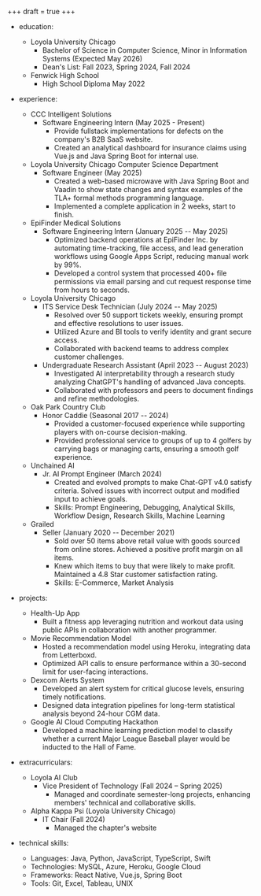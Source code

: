 +++ 
draft = true 
+++

- education:
  - Loyola University Chicago
    - Bachelor of Science in Computer Science, Minor in Information Systems (Expected May 2026)
    - Dean's List: Fall 2023, Spring 2024, Fall 2024
  - Fenwick High School
    - High School Diploma May 2022

- experience:
  - CCC Intelligent Solutions 
    - Software Engineering Intern (May 2025 - Present)
      - Provide fullstack implementations for defects on the company's B2B SaaS website.
      - Created an analytical dashboard for insurance claims using Vue.js and Java Spring Boot for internal use.
  - Loyola University Chicago Computer Science Department
    - Software Engineer (May 2025)
      - Created a web-based microwave with Java Spring Boot and Vaadin to show state changes and syntax examples of the TLA+ formal methods programming language.
      - Implemented a complete application in 2 weeks, start to finish.
  - EpiFinder Medical Solutions
    - Software Engineering Intern (January 2025 -- May 2025)
      - Optimized backend operations at EpiFinder Inc. by automating time-tracking, file access, and lead generation workflows using Google Apps Script, reducing manual work by 99%.
      - Developed a control system that processed 400+ file permissions via email parsing and cut request response time from hours to seconds.
  - Loyola University Chicago
    - ITS Service Desk Technician (July 2024 -- May 2025)
      - Resolved over 50 support tickets weekly, ensuring prompt and effective resolutions to user issues.
      - Utilized Azure and BI tools to verify identity and grant secure access.
      - Collaborated with backend teams to address complex customer challenges.
    - Undergraduate Research Assistant (April 2023 -- August 2023)
      - Investigated AI interpretability through a research study analyzing ChatGPT's handling of advanced Java concepts.
      - Collaborated with professors and peers to document findings and refine methodologies.
  - Oak Park Country Club
    - Honor Caddie (Seasonal 2017 -- 2024)
      - Provided a customer-focused experience while supporting players with on-course decision-making.
      - Provided professional service to groups of up to 4 golfers by carrying bags or managing carts, ensuring a smooth golf experience.
  - Unchained AI
    - Jr. AI Prompt Engineer (March 2024)
      - Created and evolved prompts to make Chat-GPT v4.0 satisfy criteria. Solved issues with incorrect output and modified input to achieve goals.
      - Skills: Prompt Engineering, Debugging, Analytical Skills, Workflow Design, Research Skills, Machine Learning
  - Grailed
    - Seller (January 2020 -- December 2021)
      - Sold over 50 items above retail value with goods sourced from online stores. Achieved a positive profit margin on all items.
      - Knew which items to buy that were likely to make profit. Maintained a 4.8 Star customer satisfaction rating.
      - Skills: E-Commerce, Market Analysis

- projects:
  - Health-Up App
    - Built a fitness app leveraging nutrition and workout data using public APIs in collaboration with another programmer.
  - Movie Recommendation Model
    - Hosted a recommendation model using Heroku, integrating data from Letterboxd.
    - Optimized API calls to ensure performance within a 30-second limit for user-facing interactions.
  - Dexcom Alerts System
    - Developed an alert system for critical glucose levels, ensuring timely notifications.
    - Designed data integration pipelines for long-term statistical analysis beyond 24-hour CGM data.
  - Google AI Cloud Computing Hackathon
    - Developed a machine learning prediction model to classify whether a current Major League Baseball player would be inducted to the Hall of Fame.

- extracurriculars:
  - Loyola AI Club
    - Vice President of Technology (Fall 2024 – Spring 2025)
      - Managed and coordinate semester-long projects, enhancing members' technical and collaborative skills.
  - Alpha Kappa Psi (Loyola University Chicago)
    - IT Chair (Fall 2024)
      - Managed the chapter's website 

- technical skills:
  - Languages: Java, Python, JavaScript, TypeScript, Swift
  - Technologies: MySQL, Azure, Heroku, Google Cloud
  - Frameworks: React Native, Vue.js, Spring Boot
  - Tools: Git, Excel, Tableau, UNIX
